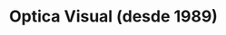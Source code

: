 ---
title: "Optica Visual (desde 1989)"
url: /asuncion-paraguay/optica-visual-desde-1989-estados-unidos-21/
shop: óptico
---